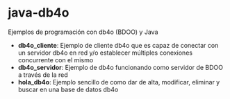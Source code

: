 java-db4o
=========

Ejemplos de programación con db4o (BDOO) y Java

- **db4o_cliente**: Ejemplo de cliente db4o que es capaz de conectar con un servidor db4o en red y/o establecer múltiples conexiones concurrente con el mismo
- **db4o_servidor**: Ejemplo de db4o funcionando como servidor de BDOO a través de la red
- **hola_db4o**: Ejemplo sencillo de como dar de alta, modificar, eliminar y buscar en una base de datos db4o

